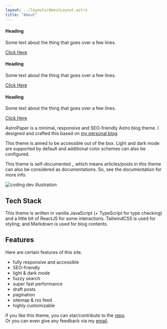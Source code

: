 ```yaml
---
layout: ../layouts/AboutLayout.astro
title: "About"
---
```



<div class="grid xl:grid-cols-3 md:grid-cols-2 grid-cols-1 gap-2 xl:max-w-6xl max-w-4xl">
		<!-- Tile 1 -->
		<div class="flex bg-gray-200 rounded-lg p-4 m-2">
			<div class="w-64 bg-gray-400 rounded-lg"></div>
			<div class="flex flex-col items-start ml-4">
				<h4 class="text-xl font-semibold">Heading</h4>
				<p class="text-sm">Some text about the thing that goes over a few lines.</p>
				<a class="p-2 leading-none rounded font-medium mt-3 bg-gray-400 text-xs uppercase" href="#">Click Here</a>
			</div>
		</div>
		<!-- Tile 2 -->
		<div class="flex bg-gray-200 rounded-lg p-4 m-2">
			<div class="w-64 bg-gray-400 rounded-lg"></div>
			<div class="flex flex-col items-start ml-4">
				<h4 class="text-xl font-semibold">Heading</h4>
				<p class="text-sm">Some text about the thing that goes over a few lines.</p>
				<a class="p-2 leading-none rounded font-medium mt-3 bg-gray-400 text-xs uppercase" href="#">Click Here</a>
			</div>
		</div>
		<!-- Tile 3 -->
		<div class="flex bg-gray-200 rounded-lg p-4 m-2">
			<div class="w-64 bg-gray-400 rounded-lg"></div>
			<div class="flex flex-col items-start ml-4">
				<h4 class="text-xl font-semibold">Heading</h4>
				<p class="text-sm">Some text about the thing that goes over a few lines.</p>
				<a class="p-2 leading-none rounded font-medium mt-3 bg-gray-400 text-xs uppercase" href="#">Click Here</a>
			</div>
		</div>
</div>



AstroPaper is a minimal, responsive and SEO-friendly Astro blog theme. I designed and crafted this based on [my personal blog](https://satnaing.dev/blog).

This theme is aimed to be accessible out of the box. Light and dark mode are supported by
default and additional color schemes can also be configured.

This theme is self-documented \_ which means articles/posts in this theme can also be considered as documentations. So, see the documentation for more info.

<div>
  <img src="/assets/dev.svg" class="sm:w-1/2 mx-auto" alt="coding dev illustration">
</div>

## Tech Stack

This theme is written in vanilla JavaScript (+ TypeScript for type checking) and a little bit of ReactJS for some interactions. TailwindCSS is used for styling; and Markdown is used for blog contents.

## Features

Here are certain features of this site.

- fully responsive and accessible
- SEO-friendly
- light & dark mode
- fuzzy search
- super fast performance
- draft posts
- pagination
- sitemap & rss feed
- highly customizable

If you like this theme, you can star/contribute to the [repo](https://github.com/satnaing/astro-paper).  
Or you can even give any feedback via my [email](mailto:contact@satnaing.dev).
